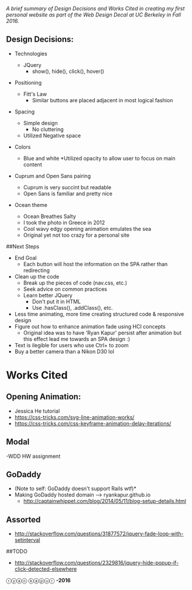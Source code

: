 
*A brief summary of Design Decisions and Works Cited in creating my first personal website as part of the Web Design Decal at UC Berkeley in Fall 2016.*


## Design Decisions:
* Technologies
	* JQuery
		* show(), hide(), click(), hover()
* Positioning
	* Fitt's Law
		* Similar buttons are placed adjacent in most logical fashion

* Spacing
	* Simple design
		* No cluttering
	* Utilized Negative space

* Colors
	* Blue and white
	*Utilized opacity to allow user to focus on main content

* Cuprum and Open Sans pairing
	* Cuprum is very succint but readable
	* Open Sans is familiar and pretty nice
* Ocean theme
	* Ocean Breathes Salty
	* I took the photo in Greece in 2012
	* Cool wavy edgy opening animation emulates the sea
	* Original yet not too crazy for a personal site

##Next Steps
* End Goal
	* Each button will host the information on the SPA rather than redirecting
* Clean up the code
	* Break up the pieces of code (nav.css, etc.)
	* Seek advice on common practices
	* Learn better JQuery
		* Don't put it in HTML
		* Use .hasClass(), .addClass(), etc.
* Less time animating, more time creating structured code & responsive design
* Figure out how to enhance animation fade using HCI concepts
	* Original idea was to have 'Ryan Kapur' persist after animation but this effect lead me towards an SPA design :)
* Text is ilegible for users who use Ctrl+ to zoom
* Buy a better camera than a Nikon D30 lol


# Works Cited


## Opening Animation:
* Jessica He tutorial
* https://css-tricks.com/svg-line-animation-works/
* https://css-tricks.com/css-keyframe-animation-delay-iterations/

## Modal
-WDD HW assignment

## GoDaddy 
* (Note to self: GoDaddy doesn't support Rails wtf)*
* Making GoDaddy hosted domain --> ryankapur.github.io
	* http://captainwhippet.com/blog/2014/05/11/blog-setup-details.html

## Assorted
* http://stackoverflow.com/questions/31877572/jquery-fade-loop-with-setinterval

##TODO
* http://stackoverflow.com/questions/2329816/jquery-hide-popup-if-click-detected-elsewhere


ⓡⓨⓐⓝ ⓚⓐⓟⓤⓡ **-2016**

